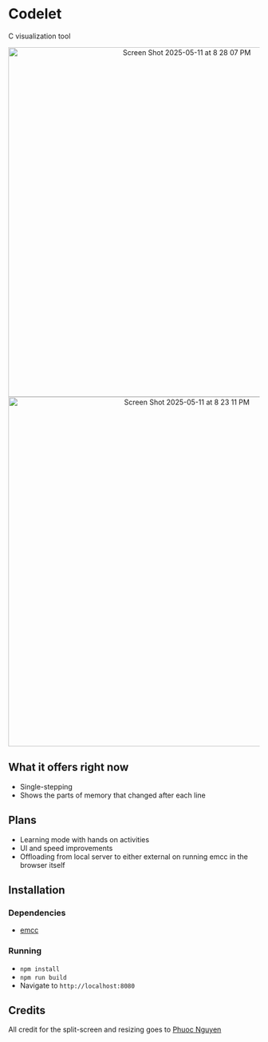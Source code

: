 # Codelet

C visualization tool
<p align="center">
<img width="700" alt="Screen Shot 2025-05-11 at 8 28 07 PM" src="https://github.com/user-attachments/assets/7257c92d-f796-4367-8075-ce12c25d3894" />
<img width="700" alt="Screen Shot 2025-05-11 at 8 23 11 PM" src="https://github.com/user-attachments/assets/c2bef6a0-b9d8-4448-858c-57b89753a3cb" />
</p>

## What it offers right now
* Single-stepping
* Shows the parts of memory that changed after each line

## Plans
* Learning mode with hands on activities
* UI and speed improvements
* Offloading from local server to either external on running emcc in the browser itself

## Installation
### Dependencies
* [emcc](https://emscripten.org/docs/getting_started/downloads.html)

### Running
* `npm install` 
* `npm run build`
* Navigate to `http://localhost:8080`

## Credits
All credit for the split-screen and resizing goes to [Phuoc Nguyen](https://phuoc.ng/collection/html-dom/create-resizable-split-views/)